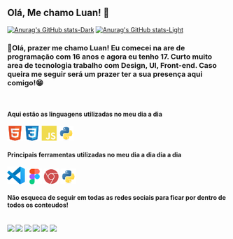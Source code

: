 ## Olá, Me chamo Luan! 👋

[![Anurag's GitHub stats-Dark](https://github-readme-stats.vercel.app/api?username=luanmachadoyt&show_icons=true&theme=dark#gh-dark-mode-only)](https://github.com/anuraghazra/github-readme-stats#gh-dark-mode-only)
[![Anurag's GitHub stats-Light](https://github-readme-stats.vercel.app/api?username=luanmachadoyt&show_icons=true&theme=default#gh-light-mode-only)](https://github.com/anuraghazra/github-readme-stats#gh-light-mode-only)

<h3>🎈Olá, prazer me chamo Luan! Eu comecei na are de programação com 16 anos e agora eu tenho 17. Curto muito area de tecnologia trabalho com Design, UI, Front-end. Caso queira me seguir será um prazer ter a sua presença aqui comigo!😁</h3>

</br>

<h4> Aqui estão as linguagens utilizadas no meu dia a dia</h4>

<a href=""><img style="width: 35px" src="https://raw.githubusercontent.com/devicons/devicon/master/icons/html5/html5-original.svg" alt="" /></a>
<img style="width: 35px" src="https://raw.githubusercontent.com/devicons/devicon/master/icons/css3/css3-original.svg" alt="" />
<img style="width: 35px" src="https://raw.githubusercontent.com/devicons/devicon/master/icons/javascript/javascript-plain.svg" alt="" />
<img style="width: 35px" src="https://raw.githubusercontent.com/devicons/devicon/master/icons/python/python-original.svg" alt="" />


<h4> Principais ferramentas utilizadas no meu dia a dia dia a dia</h4>

<a href=""><img style="width: 40px" src="https://raw.githubusercontent.com/devicons/devicon/master/icons/vscode/vscode-original.svg" alt="" /></a>
<img style="width: 35px" src="https://raw.githubusercontent.com/devicons/devicon/master/icons/figma/figma-original.svg" alt="" />
<img style="width: 35px" src="https://raw.githubusercontent.com/devicons/devicon/master/icons/chrome/chrome-plain.svg" alt="" />
<img style="width: 35px" src="https://raw.githubusercontent.com/devicons/devicon/master/icons/python/python-original.svg" alt="" />


<h4> Não esqueca de seguir em todas as redes sociais para ficar por dentro de todos os conteudos!<h4>

</br>
<div> 
  <a href="https://www.youtube.com/" target="_blank"><img src="https://img.shields.io/badge/YouTube-FF0000?style=for-the-badge&logo=youtube&logoColor=white" target="_blank"></a>
  <a href="https://instagram.com/luanmachadoyt" target="_blank"><img src="https://img.shields.io/badge/-Instagram-%23E4405F?style=for-the-badge&logo=instagram&logoColor=white" target="_blank"></a>
 	<a href="https://www.twitch.tv/luanmachadoyt" target="_blank"><img src="https://img.shields.io/badge/Twitch-9146FF?style=for-the-badge&logo=twitch&logoColor=white" target="_blank"></a>
 <a href="https://discord.gg/" target="_blank"><img src="https://img.shields.io/badge/Discord-7289DA?style=for-the-badge&logo=discord&logoColor=white" target="_blank"></a> 
  <a href = "mailto:machado.luandealmeida@gmail.com"><img src="https://img.shields.io/badge/-Gmail-%23333?style=for-the-badge&logo=gmail&logoColor=white" target="_blank"></a>
  <a href="https://www.linkedin.com/in/luan-de-almeida-machado-9789721b3/" target="_blank"><img src="https://img.shields.io/badge/-LinkedIn-%230077B5?style=for-the-badge&logo=linkedin&logoColor=white" target="_blank"></a> 
  
</div>

